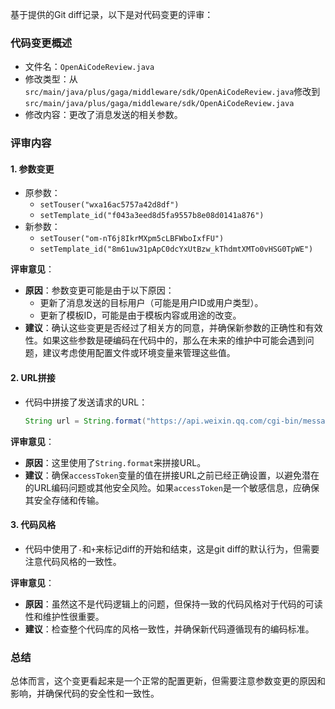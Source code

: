 基于提供的Git diff记录，以下是对代码变更的评审：

### 代码变更概述
- 文件名：`OpenAiCodeReview.java`
- 修改类型：从`src/main/java/plus/gaga/middleware/sdk/OpenAiCodeReview.java`修改到`src/main/java/plus/gaga/middleware/sdk/OpenAiCodeReview.java`
- 修改内容：更改了消息发送的相关参数。

### 评审内容

#### 1. 参数变更
- 原参数：
  - `setTouser("wxa16ac5757a42d8df")`
  - `setTemplate_id("f043a3eed8d5fa9557b8e08d0141a876")`
- 新参数：
  - `setTouser("om-nT6j8IkrMXpm5cLBFWboIxfFU")`
  - `setTemplate_id("8m61uw31pApC0dcYxUtBzw_kThdmtXMTo0vHSG0TpWE")`

**评审意见**：
- **原因**：参数变更可能是由于以下原因：
  - 更新了消息发送的目标用户（可能是用户ID或用户类型）。
  - 更新了模板ID，可能是由于模板内容或用途的改变。
- **建议**：确认这些变更是否经过了相关方的同意，并确保新参数的正确性和有效性。如果这些参数是硬编码在代码中的，那么在未来的维护中可能会遇到问题，建议考虑使用配置文件或环境变量来管理这些值。

#### 2. URL拼接
- 代码中拼接了发送请求的URL：
  ```java
  String url = String.format("https://api.weixin.qq.com/cgi-bin/message/template/send?access_token=%s", accessToken);
  ```

**评审意见**：
- **原因**：这里使用了`String.format`来拼接URL。
- **建议**：确保`accessToken`变量的值在拼接URL之前已经正确设置，以避免潜在的URL编码问题或其他安全风险。如果`accessToken`是一个敏感信息，应确保其安全存储和传输。

#### 3. 代码风格
- 代码中使用了`-`和`+`来标记diff的开始和结束，这是git diff的默认行为，但需要注意代码风格的一致性。

**评审意见**：
- **原因**：虽然这不是代码逻辑上的问题，但保持一致的代码风格对于代码的可读性和维护性很重要。
- **建议**：检查整个代码库的风格一致性，并确保新代码遵循现有的编码标准。

### 总结
总体而言，这个变更看起来是一个正常的配置更新，但需要注意参数变更的原因和影响，并确保代码的安全性和一致性。